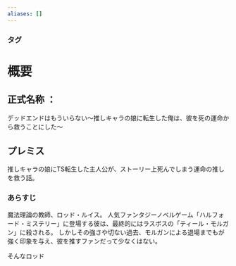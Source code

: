 ```yaml
---
aliases: []
---
```

### タグ
# 概要
## 正式名称 ：
デッドエンドはもういらない～推しキャラの娘に転生した俺は、彼を死の運命から救うことにした～
## プレミス
推しキャラの娘にTS転生した主人公が、ストーリー上死んでしまう運命の推しを救う話。
### あらすじ
魔法理論の教師、ロッド・ルイス。
人気ファンタジーノベルゲーム「ハルフォード・ミステリー」に登場する彼は、最終的にはラスボスの「ティール・モルガン」に殺される。
しかしその強さや切ない過去、モルガンによる退場までもが強く印象を与え、彼を推すファンだって少なくはない。

そんなロッド